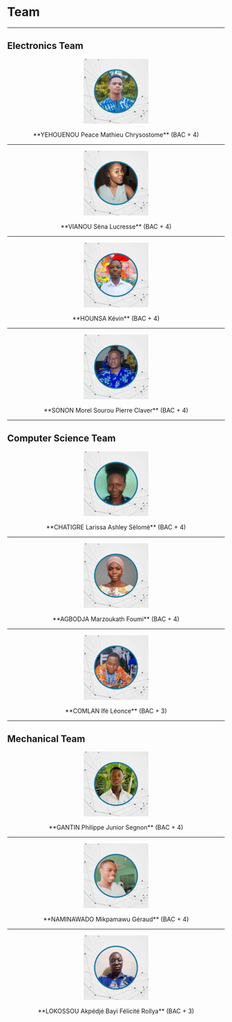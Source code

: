 # Team

---

## Electronics Team

<p align="center">
  <img src="/images/c.png" alt="Peace Mathieu" width="150"/>
</p>

<p align="center">
  **YEHOUENOU Peace Mathieu Chrysostome** (BAC + 4)
</p>

---

<p align="center">
  <img src="/images/lu.png" alt="Lucresse" width="150"/>
</p>

<p align="center">
  **VIANOU Sèna Lucresse** (BAC + 4)
</p>

---

<p align="center">
  <img src="/images/k.png" alt="Kévin" width="150"/>
</p>

<p align="center">
  **HOUNSA Kévin** (BAC + 4)
</p>

---

<p align="center">
  <img src="/images/mo.png" alt="Morel" width="150"/>
</p>

<p align="center">
  **SONON Morel Sourou Pierre Claver** (BAC + 4)
</p>

---

## Computer Science Team

<p align="center">
  <img src="/images/l.png" alt="Larissa" width="150"/>
</p>

<p align="center">
  **CHATIGRE Larissa Ashley Sèlomè** (BAC + 4)
</p>

---

<p align="center">
  <img src="/images/ma.png" alt="Marzoukath" width="150"/>
</p>

<p align="center">
  **AGBODJA Marzoukath Foumi** (BAC + 4)
</p>

---

<p align="center">
  <img src="/images/i.png" alt="Ifè Léonce" width="150"/>
</p>

<p align="center">
  **COMLAN Ifè Léonce** (BAC + 3)
</p>

---

## Mechanical Team

<p align="center">
  <img src="/images/j.png" alt="Philippe Junior" width="150"/>
</p>

<p align="center">
  **GANTIN Philippe Junior Segnon** (BAC + 4)
</p>

---

<p align="center">
  <img src="/images/g.png" alt="Géraud" width="150"/>
</p>

<p align="center">
  **NAMINAWADO Mikpamawu Géraud** (BAC + 4)
</p>

---

<p align="center">
  <img src="/images/r.png" alt="Rollya" width="150"/>
</p>

<p align="center">
  **LOKOSSOU Akpédjé Bayi Félicité Rollya** (BAC + 3)
</p>
